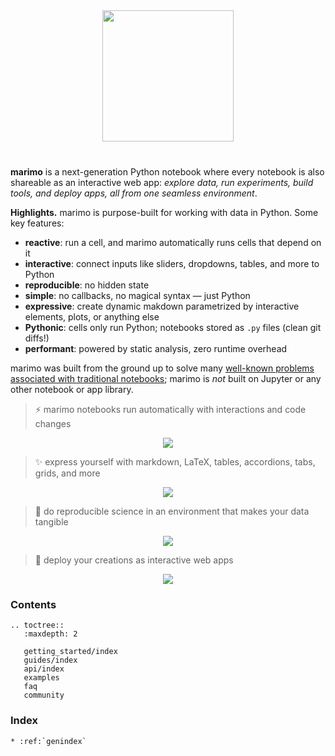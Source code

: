 <p align="center" style="margin-top: 40px; margin-bottom: 40px;">
  <img src="_static/marimo-logotype-thick.svg" width="210px">
</p>

**marimo** is a next-generation Python notebook where every notebook is
also shareable as an interactive web app: _explore data, run
experiments, build tools, and deploy apps, all from one seamless
environment_.

**Highlights.** marimo is purpose-built for working with data in Python. Some
key features:

- **reactive**: run a cell, and marimo automatically runs cells that depend on it
- **interactive**: connect inputs like sliders, dropdowns, tables, and more to Python
- **reproducible**: no hidden state
- **simple**: no callbacks, no magical syntax — just Python
- **expressive**: create dynamic makdown parametrized by interactive elements, plots, or anything else
- **Pythonic**: cells only run Python; notebooks stored as `.py` files (clean git diffs!)
- **performant**: powered by static analysis, zero runtime overhead

marimo was built from the ground up to solve many
<a href="/getting_started/faq.html#faq-jupyter">well-known problems associated with traditional notebooks</a>;
marimo is _not_ built on Jupyter or any other notebook or app library.

> ⚡ marimo notebooks run automatically with interactions and code changes

<div align="center">
<figure>
<img src="/_static/readme-ui.gif"/>
</figure>
</div>

> ✨ express yourself with markdown, LaTeX, tables, accordions, tabs, grids, and more

<div align="center">
<figure>
<img src="/_static/outputs.gif"/>
</figure>
</div>

> 🔬 do reproducible science in an environment that makes your data tangible

<div align="center">
<figure>
<img src="/_static/faq-marimo-ui.gif"/>
</figure>
</div>

> 🚀 deploy your creations as interactive web apps

<div align="center">
<figure>
<img src="/_static/docs-intro-app.gif"/>
</figure>
</div>

<h3>Contents</h3>

```{eval-rst}
.. toctree::
   :maxdepth: 2

   getting_started/index
   guides/index
   api/index
   examples
   faq
   community
```

<h3>Index</h3>

```{eval-rst}
* :ref:`genindex`
```
